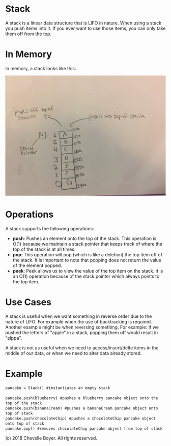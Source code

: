 # Stack

A stack is a linear data structure that is LIFO in nature. When using a stack you push items into it. If you ever want to use those items, you can only take them off from the top.

# In Memory

In memory, a stack looks like this:

![Image of Stack in Memory](images/stack.jpg)

# Operations

A stack supports the following operations:

* **push**: Pushes an element onto the top of the stack. This operation is O(1) because we maintain a stack pointer that keeps track of where the top of the stack is at all times.
* **pop**: This operation will pop (which is like a deletion) the top item off of the stack. It is important to note that popping does not return the value of the element popped.
* **peek**: Peek allows us to view the value of the top item on the stack. It is an O(1) operation because of the stack pointer which always points to the top item.

# Use Cases

A stack is useful when we want something in reverse order due to the nature of LIFO. For example when the use of backtracking is required. Another example might be when reversing something. For example: If we pushed the letters of "apple" in a stack, popping them off would result in "elppa".

A stack is not as useful when we need to access/insert/delte items in the middle of our data, or when we need to alter data already stored.

# Example

```
pancake = Stack() #instantiates an empty stack

pancake.push(blueberry) #pushes a blueberry pancake object onto the top of the stack
pancake.push(bananaCream) #pushes a bananaCream pancake object onto top of stack
pancake.push(chocolateChip) #pushes a chocolateChip pancake object onto top of stack
pancake.pop() #removes chocolateChip pancake object from top of stack
```

(c) 2018 Chevelle Boyer. All rights reserved.
